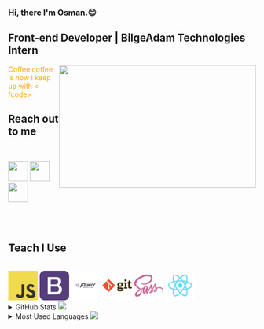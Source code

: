 ### Hi, there I'm Osman.:blush:

## Front-end Developer | BilgeAdam Technologies Intern

<img src="https://p4.wallpaperbetter.com/wallpaper/851/501/292/minimalism-programming-code-wallpaper-preview.jpg" width="400" height="250" align="right">

<font color="orange"> Coffee coffee is how I keep up with < /code>
</font>

### <h2> Reach out to me </h2>
<br>

[<img height="40" width="40" src="https://unpkg.com/simple-icons@v7/icons/linkedin.svg" />][linkedin]
[<img height="40" width="40" src="https://unpkg.com/simple-icons@v7/icons/medium.svg" />][medium]
[<img height="40" width="40" src="https://unpkg.com/simple-icons@v7/icons/twitter.svg" />][twitter]

<br>
<br>

### <h2> Teach I Use </h2>
<br>
<img width="60px" height="60px" src="https://raw.githubusercontent.com/github/explore/80688e429a7d4ef2fca1e82350fe8e3517d3494d/topics/javascript/javascript.png" >
<img width="60px" height="60px" src="https://raw.githubusercontent.com/github/explore/80688e429a7d4ef2fca1e82350fe8e3517d3494d/topics/bootstrap/bootstrap.png">
<img width="60px" height="60px" src="https://raw.githubusercontent.com/github/explore/80688e429a7d4ef2fca1e82350fe8e3517d3494d/topics/jquery/jquery.png">
<img width="60px" height="60px" src="https://raw.githubusercontent.com/github/explore/80688e429a7d4ef2fca1e82350fe8e3517d3494d/topics/git/git.png">
<img width="60px" height="60px" src="https://raw.githubusercontent.com/github/explore/80688e429a7d4ef2fca1e82350fe8e3517d3494d/topics/sass/sass.png">
<img width="60px" height="60px" src="https://raw.githubusercontent.com/github/explore/80688e429a7d4ef2fca1e82350fe8e3517d3494d/topics/react/react.png">



<details><summary>
GitHub Stats <img src="https://github-readme-stats.vercel.app/api?username=Osman-ordu&theme=dark">
</summary></details>
<details><summary>
Most Used Languages <img src="https://github-readme-stats.vercel.app/api/top-langs/?username=Osman-ordu&layout=compact)](https://github.com/Osman-ordu/github-readme-stats">
</summary></details>


[linkedin]:https://www.linkedin.com/in/osmanordutr/
[twitter]:https://twitter.com/orduosmann
[medium]:https://medium.com/@orduosmann

